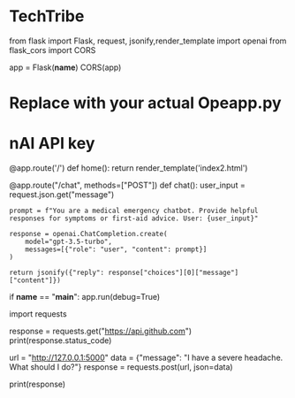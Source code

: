 # TechTribe
from flask import Flask, request, jsonify,render_template
import openai
from flask_cors import CORS

app = Flask(__name__)
CORS(app)

# Replace with your actual Opeapp.py
# nAI API key

@app.route('/')
def home():
    return render_template('index2.html')

@app.route("/chat", methods=["POST"])
def chat():
    user_input = request.json.get("message")

    prompt = f"You are a medical emergency chatbot. Provide helpful responses for symptoms or first-aid advice. User: {user_input}"

    response = openai.ChatCompletion.create(
        model="gpt-3.5-turbo",
        messages=[{"role": "user", "content": prompt}]
    )

    return jsonify({"reply": response["choices"][0]["message"]["content"]})

if __name__ == "__main__":
    app.run(debug=True)


import requests

response = requests.get("https://api.github.com")
print(response.status_code)


url = "http://127.0.0.1:5000"
data = {"message": "I have a severe headache. What should I do?"}
response = requests.post(url, json=data)

print(response)

